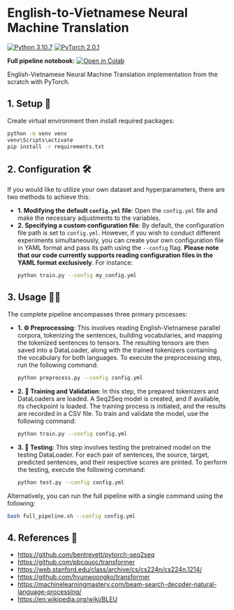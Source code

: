 # English-to-Vietnamese Neural Machine Translation
[![Python 3.10.7](https://img.shields.io/badge/python-3.10.7-blue)](https://www.python.org/downloads/release/python-3107/)
[![PyTorch 2.0.1](https://img.shields.io/badge/PyTorch-2.0.1-red)](https://pypi.org/project/torch/2.0.1/)

**Full pipeline notebook:**
[![Open in Colab](https://colab.research.google.com/assets/colab-badge.svg)](https://colab.research.google.com/drive/1-3j8lr99-aD2TDWYxaecIJ3VyHehc5Ct?usp=sharing)  

English-Vietnamese Neural Machine Translation implementation from the scratch with PyTorch.

## 1. Setup 🧰
Create virtual environment then install required packages:

```bash
python -m venv venv
venv\Scripts\activate
pip install -r requirements.txt
```

## 2. Configuration 🛠️
If you would like to utilize your own dataset and hyperparameters, there are two methods to achieve this:
- **1. Modifying the default `config.yml` file**: Open the `config.yml` file and make the necessary adjustments to the variables.
- **2. Specifying a custom configuration file**: By default, the configuration file path is set to `config.yml`. However, if you wish to conduct different experiments simultaneously, you can create your own configuration file in YAML format and pass its path using the `--config` flag. **Please note that our code currently supports reading configuration files in the YAML format exclusively**. For instance:
  ```bash
  python train.py --config my_config.yml
  ```

## 3. Usage 👨‍💻
The complete pipeline encompasses three primary processes:

- **1. ⚙️ Preprocessing**: This involves reading English-Vietnamese parallel corpora, tokenizing the sentences, building vocabularies, and mapping the tokenized sentences to tensors. The resulting tensors are then saved into a DataLoader, along with the trained tokenizers containing the vocabulary for both languages. To execute the preprocessing step, run the following command:
  ```bash 
  python preprocess.py --config config.yml
  ```  

- **2. 🚄 Training and Validation**: In this step, the prepared tokenizers and DataLoaders are loaded. A Seq2Seq model is created, and if available, its checkpoint is loaded. The training process is initiated, and the results are recorded in a CSV file. To train and validate the model, use the following command:
  ```bash 
  python train.py --config config.yml
  ```  

- **3. 🧪 Testing**: This step involves testing the pretrained model on the testing DataLoader. For each pair of sentences, the source, target, predicted sentences, and their respective scores are printed. To perform the testing, execute the following command:
  ```bash 
  python test.py --config config.yml
  ```  

Alternatively, you can run the full pipeline with a single command using the following:
```bash
bash full_pipeline.sh --config config.yml
```

## 4. References 📝
- https://github.com/bentrevett/pytorch-seq2seq
- https://github.com/pbcquoc/transformer 
- https://web.stanford.edu/class/archive/cs/cs224n/cs224n.1214/ 
- https://github.com/hyunwoongko/transformer 
- https://machinelearningmastery.com/beam-search-decoder-natural-language-processing/
- https://en.wikipedia.org/wiki/BLEU